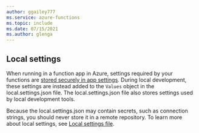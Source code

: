 ```yaml
---
author: ggailey777
ms.service: azure-functions
ms.topic: include
ms.date: 07/15/2021
ms.author: glenga
---
```


## Local settings

When running in a function app in Azure, settings required by your functions are [stored securely in app settings](../articles/azure-functions/functions-how-to-use-azure-function-app-settings.md#settings). During local development, these settings are instead added to the `Values` object in the local.settings.json file. The local.settings.json file also stores settings used by local development tools. 

Because the local.settings.json may contain secrets, such as connection strings, you should never store it in a remote repository. To learn more about local settings, see [Local settings file](../articles/azure-functions/functions-develop-local.md#local-settings-file).